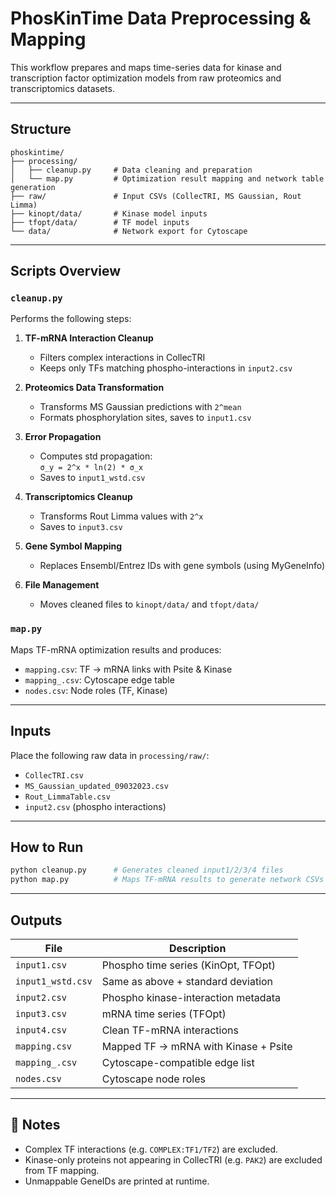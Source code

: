 
# PhosKinTime Data Preprocessing & Mapping

This workflow prepares and maps time-series data for kinase and transcription factor optimization models from raw proteomics and transcriptomics datasets.

---

## Structure

```
phoskintime/
├── processing/
│   ├── cleanup.py     # Data cleaning and preparation
│   └── map.py         # Optimization result mapping and network table generation
├── raw/               # Input CSVs (CollecTRI, MS Gaussian, Rout Limma)
├── kinopt/data/       # Kinase model inputs
├── tfopt/data/        # TF model inputs
└── data/              # Network export for Cytoscape
```

---

## Scripts Overview

### `cleanup.py`

Performs the following steps:

1. **TF-mRNA Interaction Cleanup**
   - Filters complex interactions in CollecTRI
   - Keeps only TFs matching phospho-interactions in `input2.csv`

2. **Proteomics Data Transformation**
   - Transforms MS Gaussian predictions with `2^mean`
   - Formats phosphorylation sites, saves to `input1.csv`

3. **Error Propagation**
   - Computes std propagation:  
     `σ_y = 2^x * ln(2) * σ_x`
   - Saves to `input1_wstd.csv`

4. **Transcriptomics Cleanup**
   - Transforms Rout Limma values with `2^x`
   - Saves to `input3.csv`

5. **Gene Symbol Mapping**
   - Replaces Ensembl/Entrez IDs with gene symbols (using MyGeneInfo)

6. **File Management**
   - Moves cleaned files to `kinopt/data/` and `tfopt/data/`

### `map.py`

Maps TF-mRNA optimization results and produces:

- `mapping.csv`: TF → mRNA links with Psite & Kinase
- `mapping_.csv`: Cytoscape edge table
- `nodes.csv`: Node roles (TF, Kinase)

---

## Inputs

Place the following raw data in `processing/raw/`:

- `CollecTRI.csv`
- `MS_Gaussian_updated_09032023.csv`
- `Rout_LimmaTable.csv`
- `input2.csv` (phospho interactions)

---

## How to Run

```bash
python cleanup.py      # Generates cleaned input1/2/3/4 files
python map.py          # Maps TF-mRNA results to generate network CSVs
```

---

## Outputs

| File                  | Description                             |
|-----------------------|-----------------------------------------|
| `input1.csv`          | Phospho time series (KinOpt, TFOpt)     |
| `input1_wstd.csv`     | Same as above + standard deviation      |
| `input2.csv`          | Phospho kinase-interaction metadata     |
| `input3.csv`          | mRNA time series (TFOpt)                |
| `input4.csv`          | Clean TF-mRNA interactions              |
| `mapping.csv`         | Mapped TF → mRNA with Kinase + Psite    |
| `mapping_.csv`        | Cytoscape-compatible edge list          |
| `nodes.csv`           | Cytoscape node roles                    |

---

## 🧠 Notes

- Complex TF interactions (e.g. `COMPLEX:TF1/TF2`) are excluded.
- Kinase-only proteins not appearing in CollecTRI (e.g. `PAK2`) are excluded from TF mapping.
- Unmappable GeneIDs are printed at runtime.